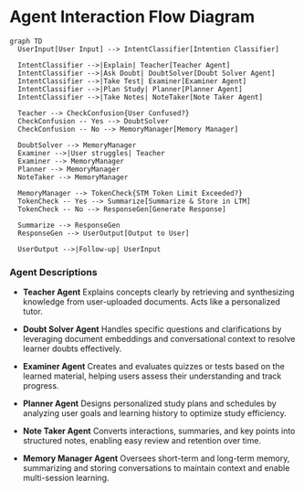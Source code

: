 # Agent Interaction Flow Diagram

```mermaid
graph TD
  UserInput[User Input] --> IntentClassifier[Intention Classifier]

  IntentClassifier -->|Explain| Teacher[Teacher Agent]
  IntentClassifier -->|Ask Doubt| DoubtSolver[Doubt Solver Agent]
  IntentClassifier -->|Take Test| Examiner[Examiner Agent]
  IntentClassifier -->|Plan Study| Planner[Planner Agent]
  IntentClassifier -->|Take Notes| NoteTaker[Note Taker Agent]

  Teacher --> CheckConfusion{User Confused?}
  CheckConfusion -- Yes --> DoubtSolver
  CheckConfusion -- No --> MemoryManager[Memory Manager]

  DoubtSolver --> MemoryManager
  Examiner -->|User struggles| Teacher
  Examiner --> MemoryManager
  Planner --> MemoryManager
  NoteTaker --> MemoryManager

  MemoryManager --> TokenCheck{STM Token Limit Exceeded?}
  TokenCheck -- Yes --> Summarize[Summarize & Store in LTM]
  TokenCheck -- No --> ResponseGen[Generate Response]

  Summarize --> ResponseGen
  ResponseGen --> UserOutput[Output to User]

  UserOutput -->|Follow-up| UserInput
```

### Agent Descriptions

* **Teacher Agent**
  Explains concepts clearly by retrieving and synthesizing knowledge from user-uploaded documents. Acts like a personalized tutor.

* **Doubt Solver Agent**
  Handles specific questions and clarifications by leveraging document embeddings and conversational context to resolve learner doubts effectively.

* **Examiner Agent**
  Creates and evaluates quizzes or tests based on the learned material, helping users assess their understanding and track progress.

* **Planner Agent**
  Designs personalized study plans and schedules by analyzing user goals and learning history to optimize study efficiency.

* **Note Taker Agent**
  Converts interactions, summaries, and key points into structured notes, enabling easy review and retention over time.

* **Memory Manager Agent**
  Oversees short-term and long-term memory, summarizing and storing conversations to maintain context and enable multi-session learning.
